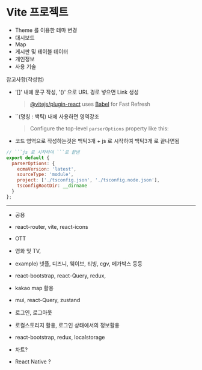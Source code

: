# Vite 프로젝트

- Theme 를 이용한 테마 변경
- 대시보드
- Map
- 게시판 및 테이블 데이터
- 개인정보
- 사용 기술

참고사항(작성법)

- '[]' 내에 문구 작성, '()' 으로 URL 경로 넣으면 Link 생성
  > [@vitejs/plugin-react](https://github.com/vitejs/vite-plugin-react/blob/main/packages/plugin-react/README.md) uses [Babel](https://babeljs.io/) for Fast Refresh
- ``(명칭 : 백틱) 내에 사용하면 영역강조
  > Configure the top-level `parserOptions` property like this:
- 코드 영역으로 작성하는것은 백틱3개 + js 로 시작하여 백틱3개 로 끝나면됨

````js
// ```js 로 시작하여 ```로 끝냄
export default {
  parserOptions: {
    ecmaVersion: 'latest',
    sourceType: 'module',
    project: ['./tsconfig.json', './tsconfig.node.json'],
    tsconfigRootDir: __dirname
  }
};
````

---

- 공용
- react-router, vite, react-icons

- OTT
- 영화 및 TV,
- example) 넷플, 디즈니, 웨이브, 티빙, cgv, 메가박스 등등
- react-bootstrap, react-Query, redux,

- kakao map 활용
- mui, react-Query, zustand

- 로그인, 로그아웃
- 로컬스토리지 활용, 로그인 상태에서의 정보활용
- react-bootstrap, redux, localstorage

- 차트?
- React Native ?
